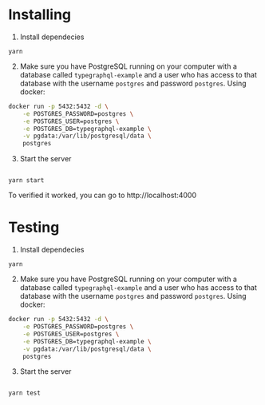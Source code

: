 # Installing

1. Install dependecies

```
yarn
```

2. Make sure you have PostgreSQL running on your computer with a database called `typegraphql-example` and a user who has access to that database with the username `postgres` and password `postgres`.
   Using docker:

```bash
docker run -p 5432:5432 -d \
    -e POSTGRES_PASSWORD=postgres \
    -e POSTGRES_USER=postgres \
    -e POSTGRES_DB=typegraphql-example \
    -v pgdata:/var/lib/postgresql/data \
    postgres
```

3. Start the server

```

yarn start

```

To verified it worked, you can go to http://localhost:4000

# Testing

1. Install dependecies

```
yarn
```

2. Make sure you have PostgreSQL running on your computer with a database called `typegraphql-example` and a user who has access to that database with the username `postgres` and password `postgres`.
   Using docker:

```bash
docker run -p 5432:5432 -d \
    -e POSTGRES_PASSWORD=postgres \
    -e POSTGRES_USER=postgres \
    -e POSTGRES_DB=typegraphql-example \
    -v pgdata:/var/lib/postgresql/data \
    postgres
```

3. Start the server

```

yarn test

```
